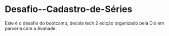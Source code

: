 # Desafio--Cadastro-de-Séries
Este é o desafio do bootcamp, decola tech 2 edição organizado pela Dio em parceria com a Avanade. 
